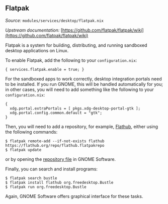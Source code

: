 ## Flatpak

_Source:_ `modules/services/desktop/flatpak.nix`

_Upstream documentation:_ [https://github.com/flatpak/flatpak/wiki](https://github.com/flatpak/flatpak/wiki)

Flatpak is a system for building, distributing, and running sandboxed desktop applications on Linux.

To enable Flatpak, add the following to your `configuration.nix`:

```programlisting
{ services.flatpak.enable = true; }
```

For the sandboxed apps to work correctly, desktop integration portals need to be installed. If you run GNOME, this will be handled automatically for you; in other cases, you will need to add something like the following to your `configuration.nix`:

```programlisting
{
  xdg.portal.extraPortals = [ pkgs.xdg-desktop-portal-gtk ];
  xdg.portal.config.common.default = "gtk";
}
```

Then, you will need to add a repository, for example, [Flathub](https://github.com/flatpak/flatpak/wiki), either using the following commands:

```programlisting
$ flatpak remote-add --if-not-exists flathub https://flathub.org/repo/flathub.flatpakrepo
$ flatpak update
```

or by opening the [repository file](https://flathub.org/repo/flathub.flatpakrepo) in GNOME Software.

Finally, you can search and install programs:

```programlisting
$ flatpak search bustle
$ flatpak install flathub org.freedesktop.Bustle
$ flatpak run org.freedesktop.Bustle
```

Again, GNOME Software offers graphical interface for these tasks.
